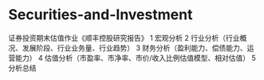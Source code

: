# Securities-and-Investment
证券投资期末估值作业《顺丰控股研究报告》
1 宏观分析
2 行业分析（行业概况、发展阶段、行业业务量、行业趋势）
3 财务分析（盈利能力、偿债能力、运营能力）
4 估值分析（市盈率、市净率、市价/收入比例估值模型、相对估值）
5 分析总结
